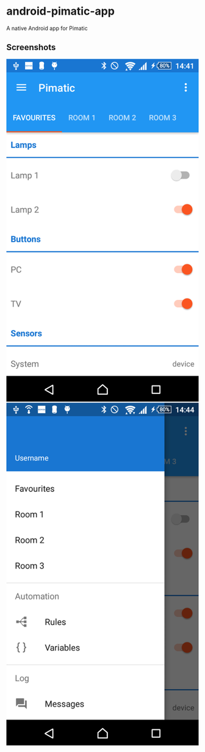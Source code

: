 # android-pimatic-app
A native Android app for Pimatic

Screenshots
-----------

![Screenshot](/resources/screenshot01.png?raw=true)
![Screenshot](/resources/screenshot02.png?raw=true)
